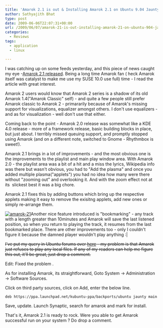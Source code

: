 ```yaml
---
title: 'Amarok 2.1 is out & Installing Amarok 2.1 on Ubuntu 9.04 Jaunty'
author: Sathyajith Bhat
type: post
date: 2009-06-06T22:07:31+00:00
url: /2009/06/07/amarok-21-is-out-installing-amarok-21-on-ubuntu-904-jaunty/
categories:
  - Reviews
tags:
  - application
  - linux

---
```

I was catching up on some feeds yesterday, and this piece of news caught my eye -[Amarok 2.1 released][1]. Being a long time Amarok fan ( heck Amarok itself was catalyst to make me use my SUSE 10.0 use full) time - I read the article with great interest.

Amarok 2 users would know that Amarok 2 series is a shadow of its old Amarok 1.4("Amarok Classic" self) - and quite a few people still prefer Amarok classic to Amarok 2 - primararily because of Amarok's missing support for visualizations, equalizer amongst others. I don't use equalizers - and as for visualization - well don't use that either.



Coming back to the point - Amarok 2.0 release was somewhat like a KDE 4.0 release - more of a framework release, basic building blocks in place, but just about. I terribly missed queuing support, and promptly stopped using Amarok (and on a different note, switched to Gnome - Rhythmbox is sweet!).

Amarok 2.1 brings in a lot of improvements - and the most obvious one is the improvements to the playlist and main play window area. With Amarok 2.0 - the playlist area was a bit of a hit and a miss the lyrics, Wikipedia info was there but wasn't obvious, you had to "Add the plasma" and once you added multiple plasma("applets") you had no idea how many were there without "zooming out" and overlooking it. And with the zoom effect not at its  slickest best it was a big chore.

Amarok 2.1 fixes this by adding buttons which bring up the respective applets making it easy to remove the exisitng applets, add new ones or simply re-arrange them.

[<img class="aligncenter size-medium wp-image-744" title="amarok-21" src="https://i.sathyabh.at/ss/2009/06/amarok-21-300x187.png" alt="amarok-21"   srcset="https://i.sathyabh.at/ss/2009/06/amarok-21-300x187.png 300w, https://i.sathyabh.at/ss/2009/06/amarok-21-1024x640.png 1024w, https://i.sathyabh.at/ss/2009/06/amarok-21.png 1280w" sizes="(max-width: 300px) 100vw, 300px" />][2]Another nice feature introduced is "bookmarking" - any track with a length greater than 10minutes and Amarok will save the last listened position, so when you return to playing the track, it resumes from the last bookmarked place. There are other improvements too - only I couldn't figure it because the damned player wouldn't play anything :|

<del datetime="2009-06-13T17:04:43+00:00">I've put my query in Ubuntu forums over <a id="aptureLink_QNbmnzqO6M" href="https://ubuntuforums.org/showthread.php?t=1180175">here</a> - my problem is that Amarok just refuses to play any local files. If any of my readers can help me figure this out, it'll be great, just drop a comment.</del>

Edit: Fixed the problem .

As for installing Amarok, its straightforward, Goto System -> Administration -> Software Sources.

Click on third party sources, click on Add, enter the below line.
  
`deb https://ppa.launchpad.net/kubuntu-ppa/backports/ubuntu jaunty main`
  
Save, update. Launch Synaptic, search for amarok and mark for install.
  
That's it, Amarok 2.1 is ready to rock. Were you able to get Amarok successful run on your system ? Do drop a comment.

 [1]: https://amarok.kde.org/en/releases/2.1
 [2]: https://i.sathyabh.at/ss/2009/06/amarok-21.png
